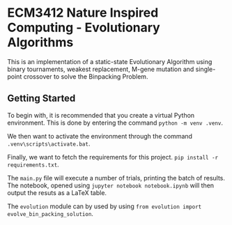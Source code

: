 # ECM3412 Nature Inspired Computing - Evolutionary Algorithms
This is an implementation of a static-state Evolutionary Algorithm using binary tournaments, weakest replacement, M-gene mutation and single-point crossover to solve the Binpacking Problem. 

## Getting Started
To begin with, it is recommended that you create a virtual Python environment. This is done by entering the command `python -m venv .venv`. 

We then want to activate the environment through the command `.venv\scripts\activate.bat`. 

Finally, we want to fetch the requirements for this project. `pip install -r requirements.txt`.

The `main.py` file will execute a number of trials, printing the batch of results. The notebook, opened using `jupyter notebook notebook.ipynb` will then output the resuts as a LaTeX table. 

The `evolution` module can by used by using `from evolution import evolve_bin_packing_solution`. 
